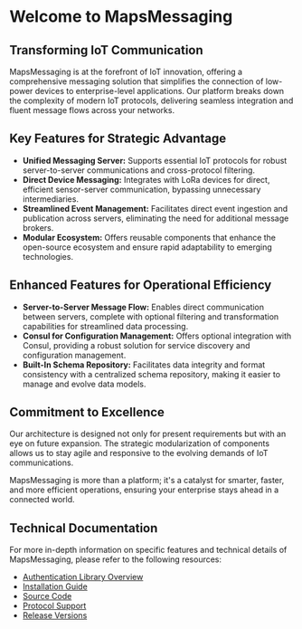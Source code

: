 # Welcome to MapsMessaging

## Transforming IoT Communication

MapsMessaging is at the forefront of IoT innovation, offering a comprehensive messaging solution that simplifies the connection of low-power devices to enterprise-level applications. Our platform breaks down the complexity of modern IoT protocols, delivering seamless integration and fluent message flows across your networks.

## Key Features for Strategic Advantage

- **Unified Messaging Server:** Supports essential IoT protocols for robust server-to-server communications and cross-protocol filtering.
- **Direct Device Messaging:** Integrates with LoRa devices for direct, efficient sensor-server communication, bypassing unnecessary intermediaries.
- **Streamlined Event Management:** Facilitates direct event ingestion and publication across servers, eliminating the need for additional message brokers.
- **Modular Ecosystem:** Offers reusable components that enhance the open-source ecosystem and ensure rapid adaptability to emerging technologies.

## Enhanced Features for Operational Efficiency

- **Server-to-Server Message Flow:** Enables direct communication between servers, complete with optional filtering and transformation capabilities for streamlined data processing.
- **Consul for Configuration Management:** Offers optional integration with Consul, providing a robust solution for service discovery and configuration management.
- **Built-In Schema Repository:** Facilitates data integrity and format consistency with a centralized schema repository, making it easier to manage and evolve data models.


## Commitment to Excellence

Our architecture is designed not only for present requirements but with an eye on future expansion. The strategic modularization of components allows us to stay agile and responsive to the evolving demands of IoT communications.

MapsMessaging is more than a platform; it's a catalyst for smarter, faster, and more efficient operations, ensuring your enterprise stays ahead in a connected world.


## Technical Documentation

For more in-depth information on specific features and technical details of MapsMessaging, please refer to the following resources:

- [Authentication Library Overview](/authentication/overview.md)
- [Installation Guide](/installation.md)
- [Source Code](/source.md)
- [Protocol Support](/protocol_support.md)
- [Release Versions](/version.md)